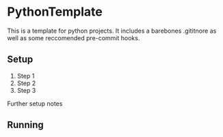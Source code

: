 # PythonTemplate
This is a template for python projects. It includes a barebones .gititnore as well as some reccomended pre-commit hooks.

## Setup

1. Step 1
2. Step 2
3. Step 3

Further setup notes

## Running
